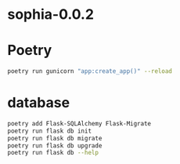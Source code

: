# sophia-0.0.2


# Poetry

```sh
poetry run gunicorn "app:create_app()" --reload
```


# database

```sh
poetry add Flask-SQLAlchemy Flask-Migrate
poetry run flask db init
poetry run flask db migrate
poetry run flask db upgrade
poetry run flask db --help
```
